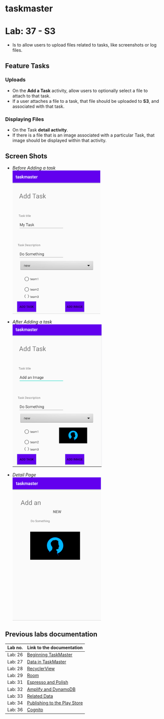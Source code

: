 # taskmaster

# Lab: 37 - S3
- Is to allow users to upload files related to tasks, like screenshots or log files.

## Feature Tasks

### Uploads
- On the **Add a Task** activity, allow users to optionally select a file to attach to that task.
- If a user attaches a file to a task, that file should be uploaded to **S3**, and associated with that task.

### Displaying Files
- On the Task **detail activity**.
- If there is a file that is an image associated with a particular Task, that image should be displayed within that activity.

## Screen Shots

- *Before Adding a task*  
![Before Adding a task](screenshots/lab37/before_add_a_task.png) 

- *After Adding a task*  
![After Adding a task](screenshots/lab37/after_add_a_task.PNG) 

- *Detail Page*  
![Detail Page](screenshots/lab37/detail_page.PNG) 


## Previous labs documentation

| Lab no.       | Link to the documentation  |         
| ------------|-----------------------------|
|Lab: 26|[Beginning TaskMaster](labs/LAB26.md)|
|Lab: 27|[Data in TaskMaster](labs/LAB27.md)|
|Lab: 28|[RecyclerView](labs/LAB28.md)|
|Lab: 29|[Room](labs/LAB29.md)|
|Lab: 31|[Espresso and Polish](labs/LAB31.md)|
|Lab: 32|[Amplify and DynamoDB](labs/LAB32.md)|
|Lab: 33|[Related Data](labs/LAB33.md)|
|Lab: 34|[Publishing to the Play Store](labs/LAB34.md)|
|Lab: 36|[Cognito](labs/LAB36.md)|





